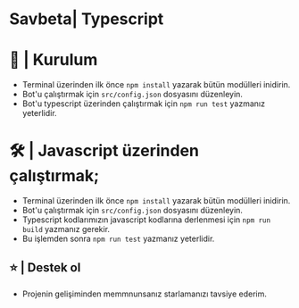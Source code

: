 # Savbeta| Typescript

# 🔨 | Kurulum

- Terminal üzerinden ilk önce `npm install` yazarak bütün modülleri inidirin.
- Bot'u çalıştırmak için `src/config.json` dosyasını düzenleyin.
- Bot'u typescript üzerinden çalıştırmak için `npm run test` yazmanız yeterlidir.

# 🛠 | Javascript üzerinden çalıştırmak;
- Terminal üzerinden ilk önce `npm install` yazarak bütün modülleri inidirin.
- Bot'u çalıştırmak için `src/config.json` dosyasını düzenleyin.
- Typescript kodlarımızın javascript kodlarına derlenmesi için `npm run build` yazmanız gerekir.
- Bu işlemden sonra `npm run test` yazmanız yeterlidir.

## ⭐ | Destek ol

- Projenin gelişiminden memmnunsanız starlamanızı tavsiye ederim.


